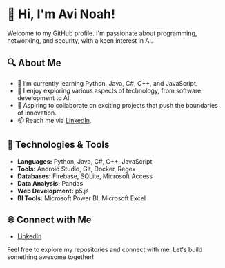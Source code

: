# 👋 Hi, I'm Avi Noah!

Welcome to my GitHub profile. I'm passionate about programming, networking, and security, with a keen interest in AI.

## 🔍 About Me

- 🌱 I’m currently learning Python, Java, C#, C++, and JavaScript.
- 👀 I enjoy exploring various aspects of technology, from software development to AI.
- 💼 Aspiring to collaborate on exciting projects that push the boundaries of innovation.
- 📫 Reach me via [LinkedIn](https://www.linkedin.com/in/avi-n-286283292/).

## 🚀 Technologies & Tools

- **Languages:** Python, Java, C#, C++, JavaScript
- **Tools:** Android Studio, Git, Docker, Regex
- **Databases:** Firebase, SQLite, Microsoft Access
- **Data Analysis:** Pandas
- **Web Development:** p5.js
- **BI Tools:** Microsoft Power BI, Microsoft Excel

## 🌐 Connect with Me

- [LinkedIn](https://www.linkedin.com/in/avi-n-286283292/)

Feel free to explore my repositories and connect with me. Let's build something awesome together!

<!---
AviNoah/AviNoah is a ✨ special ✨ repository because its `README.md` (this file) appears on your GitHub profile.
You can click the Preview link to take a look at your changes.
--->
